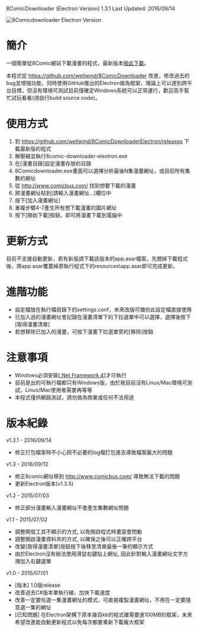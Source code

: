 8ComicDownloader (Electron Version) 1.3.1 Last Updated: 2016/09/14

![8Comicdownloader Electron Version](http://wellwind.github.io/8comicdownloader-electron/screenshots/app-screenshot.png)

簡介
================
一個簡單從8Comic網站下載漫畫的程式，最新版本[按此下載](https://github.com/wellwind/8ComicDownloaderElectron/releases)。

本程式從 https://github.com/wellwind/8ComicDownloader 改進，修改過去的bug並增強功能，同時使用GitHub推出的Electron做為框架，理論上可以達到跨平台目標，但沒有環境可測試目前僅確定Windows系統可以正常運行，歡迎高手幫忙試玩看看(須自行build source code)。

使用方式
================
1. 到 https://github.com/wellwind/8ComicDownloaderElectron/releases 下載最新版的程式
2. 解壓縮並執行8comic-downloader-elextron.exe
3. 在[漫畫目錄]設定漫畫存放的目錄
4. 8Comicdownloader.exe畫面可以選擇分析最後N集漫畫網址，或目前所有集數的網址
5. 從 http://www.comicbus.com/ 找到想要下載的漫畫
6. 將漫畫網址貼到[請輸入漫畫網址...]欄位中
7. 按下[加入漫畫網址]
8. 重複步驟4-7產生所有想下載漫畫的圖片網址
9. 按下[開始下載]按鈕，即可將漫畫下載到電腦中

更新方式
================
目前不支援自動更新，若有新版請下載該版本的app.asar檔案，先關掉下載程式後，將app.asar覆蓋掉原執行程式下的resources\app.asar即可完成更新。

進階功能
================
- 設定檔放在執行檔目錄下的settings.conf，未來改版可備份此設定檔直接使用
- 已加入過的漫畫網址會記錄在漫畫清單下的下拉選單中可以選擇，選擇後按下[取得漫畫清單]
- 若想移除已加入的漫畫，可按下漫畫下拉選單旁的[移除]按鈕

注意事項
================
- Windows必須安裝[[.Net Framework 4](http://www.microsoft.com/zh-tw/download/details.aspx?id=17718)]才可執行
- 目前是出的可執行檔都只有Windows版，由於我目前沒有Linux/Mac環境可測試，Linux/Mac使用者需要再等等
- 本程式僅供網路測試，請勿做為商業或任何不法用途

版本紀錄
================
v1.3.1 - 2016/09/14
- 修正打包檔案時不小心把不必要的log檔打包進去導致檔案龐大的問題

v1.3 - 2016/09/12
- 修正8comic網址移到 http://www.comicbus.com/ 導致無法下載的問題
- 更新Electron版本(v1.3.5)

v1.2 - 2015/07/03
- 修正部分漫畫輸入漫畫網址不會產生集數網址問題

v1.1 - 2015/07/02
- 調整開發工具不顯示的方式, 以免開啟程式時畫面會閃動
- 調整開啟漫畫資料夾的方式, 以確保之後可以正確跨平台
- 改變[取得漫畫清單]按鈕按下後移至清單最後一筆的顯示方式
- 由於Electron沒有辦法使用滑鼠右鍵貼上網址, 因此針對輸入漫畫網址文字方塊加入右鍵選單

v1.0 - 2015/07/01
- [版本] 1.0版release
- 改善過去C#版本單執行緒，加快下載速度
- 改善一定要任選一集漫畫網址的模式，可直接複製漫畫網址，不用在一定要隨意選一集的網址
- [已知問題] 在Electron架構下原本幾百kb的程式確需要進100MB的框架，未來希望改進能自動更新程式以免每次都要重新下載龐大框架
